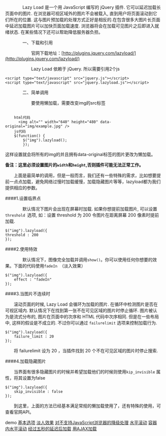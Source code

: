　　　　Lazy Load 是一个用 JavaScript 编写的 jQuery 插件. 它可以延迟加载长页面中的图片. 在浏览器可视区域外的图片不会被载入, 直到用户将页面滚动到它们所在的位置. 这与图片预加载的处理方式正好是相反的.在包含很多大图片长页面中延迟加载图片可以加快页面加载速度. 浏览器将会在加载可见图片之后即进入就绪状态. 在某些情况下还可以帮助降低服务器负担。

　　　　一、下载和引用

　　　　　　官网下载地址：[http://plugins.jquery.com/lazyload/](http://plugins.jquery.com/lazyload/)

　　　　　　Lazy Load 依赖于 jQuery. 所以需要引用2个js
 ```
<script type="text/javascript" src="jquery.js"></script>
<script type="text/javascript" src="jquery.lazyload.js"></script>
```
　　　　二、简单调用

　　　　　　要使用懒加载，需要改变img的src标签
```

    html代码
      <img alt="" width="640" height="480" data-  original="img/example.jpg" />
    js代码
    $(function() {
        $("img").lazyload();
        });
```

这样设置就会将所有的img的并且拥有data-original标签的图片更改为懒加载。

**备注：这里必须设置图片的`width`和`height`,否则插件可能无法正常工作。**

　　上面是最简单的调用，但是一般而言，我们还有一些特殊的需求，比如想要提前一点点加载，避免网络过慢时加载缓慢，加载隐藏图片等等，lazyload都为我们提供相应的参数。

####1.设置临界点

　　　　默认情况下图片会出现在屏幕时加载. 如果你想提前加载图片, 可以设置`threshold `选项, 如：设置 threshold 为 200 令图片在距离屏幕 200 像素时提前加载.

    $("img").lazyload({
    threshold : 200
    });

####2.使用特效

　　　　默认情况下，图像完全加载并调用`show()`。你可以使用任何你想要的效果。下面的代码使用`fadeIn `（淡入效果）
```
$("img").lazyload({
    effect : "fadeIn"
});
```
####3.当图片不连续时

　　滚动页面的时候, Lazy Load 会循环为加载的图片. 在循环中检测图片是否在可视区域内. 默认情况下在找到第一张不在可见区域的图片时停止循环. 图片被认为是流式分布的, 图片在页面中的次序和 HTML 代码中次序相同. 但是在一些布局中, 这样的假设是不成立的. 不过你可以通过 `failurelimit` 选项来控制加载行为.
```
$("img").lazyload({
    failure_limit : 20
});
```
　　将 failurelimit 设为 20 ，当插件找到 20 个不在可见区域的图片时停止搜索.

####4.加载隐藏图片

　　当界面有很多隐藏图片的时候并希望加载他们的时候则使用`kip_invisible` 属性，将其设置为false
```
$("img").lazyload({ 
    skip_invisible : false
});
```
　　到这里，上面的方法已经基本满足常规的懒加载使用了，还有特殊的使用，可查看官网API。

demo
[基本选项](http://www.w3cways.com/demo/LazyLoad/enabled.html)
[淡人效果](http://www.w3cways.com/demo/LazyLoad/enabled_fadein.html)
[对不支持JavaScript浏览器的降级处理](http://www.w3cways.com/demo/LazyLoad/enabled_noscript.html)
[水平滚动](http://www.w3cways.com/demo/LazyLoad/enabled_wide.html)
[容器内水平滚动](http://www.w3cways.com/demo/LazyLoad/enabled_wide_container.html)
[经过五秒的延迟后加载](http://www.w3cways.com/demo/LazyLoad/enabled_timeout.html)
[用AJAX加载](http://www.w3cways.com/demo/LazyLoad/enabled_ajax.html)
